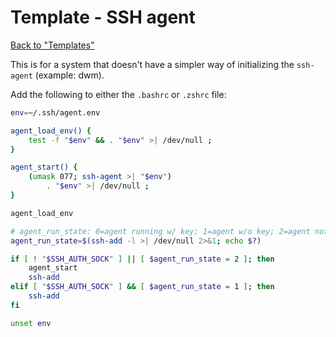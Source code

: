 Template - SSH agent
====================

[Back to "Templates"](../README.md)

This is for a system that doesn't have a simpler way of initializing the `ssh-agent` (example: dwm).

Add the following to either the `.bashrc` or `.zshrc` file:

```bash
env=~/.ssh/agent.env

agent_load_env() {
    test -f "$env" && . "$env" >| /dev/null ;
}

agent_start() {
    (umask 077; ssh-agent >| "$env")
        . "$env" >| /dev/null ;
}

agent_load_env

# agent_run_state: 0=agent running w/ key; 1=agent w/o key; 2=agent not running
agent_run_state=$(ssh-add -l >| /dev/null 2>&1; echo $?)

if [ ! "$SSH_AUTH_SOCK" ] || [ $agent_run_state = 2 ]; then
    agent_start
    ssh-add
elif [ "$SSH_AUTH_SOCK" ] && [ $agent_run_state = 1 ]; then
    ssh-add
fi

unset env
```
